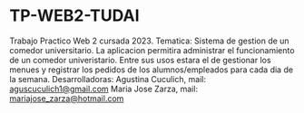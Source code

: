# TP-WEB2-TUDAI
Trabajo Practico Web 2 cursada 2023.
Tematica: Sistema de gestion de un comedor universitario. 
La aplicacion permitira administrar el funcionamiento de un comedor univeristario. Entre sus usos estara el de gestionar los menues y registrar los pedidos de los alumnos/empleados para cada dia de la semana.
Desarrolladoras:    Agustina Cuculich, mail: aguscuculich1@gmail.com
                    Maria Jose Zarza, mail: mariajose_zarza@hotmail.com
